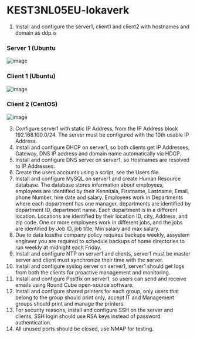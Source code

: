 # KEST3NL05EU-lokaverk
1. Install and configure the server1, client1 and client2 with hostnames and domain as ddp.is
### Server 1 (Ubuntu
![image](https://github.com/user-attachments/assets/eb617061-9367-45d9-8463-930e35f2f234)


### Client 1 (Ubuntu)
![image](https://github.com/user-attachments/assets/202e27a3-4424-4745-b38c-3b94f5805aaa)


### Client 2 (CentOS)
![image](https://github.com/user-attachments/assets/0e554994-859f-4d79-a5bd-678238347333)

3. Configure server1 with static IP Address, from the IP Address block 192.168.100.0/24. The server
must be configured with the 10th usable IP Address.
4. Install and configure DHCP on server1, so both clients get IP Addresses, Gateway, DNS IP address
and domain name automatically via HDCP.
5. Install and configure DNS server on server1, so Hostnames are resolved to IP Addresses.
6. Create the users accounts using a script, see the Users file.
7. Install and configure MySQL on server1 and create Human Resource database. The database
stores information about employees, employees are identified by their Kennitala, Firstname,
Lastname, Email, phone Number, hire date and salary. Employees work in Departments where
each department has one manager, departments are identified by department ID, department
name. Each department is in a different location. Locations are identified by their location ID, city,
Address, and zip code. One or more employees work in different jobs, and the jobs are identified
by Job ID, job title, Min salary and max salary.
8. Due to data lossthe company policy requires backups weekly, assystem engineer you are required
to schedule backups of home directories to run weekly at midnight each Friday.
9. Install and configure NTP on server1 and clients, server1 must be master server and client
must synchronize their time with the server.
10. Install and configure syslog server on server1, server1 should get logs from both the clients for
proactive management and monitoring.
11. Install and configure Postfix on server1, so users can send and receive emails using Round Cube
open-source software.
12. Install and configure shared printers for each group, only users that belong to the group should
print only, accept IT and Management groups should print and manage the printers.
13. For security reasons, install and configure SSH on the server and clients, SSH login should use RSA
keys instead of password authentication.
14. All unused ports should be closed, use NMAP for testing.
